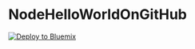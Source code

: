 # NodeHelloWorldOnGitHub

[![Deploy to Bluemix](http://bluemix.net/deploy/button.png)](https://bluemix.net/deploy?repository=https://github.com/wsudol/NodeHelloOnGitHub.git)


